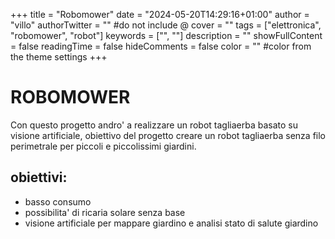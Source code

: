 +++
title = "Robomower"
date = "2024-05-20T14:29:16+01:00"
author = "villo"
authorTwitter = "" #do not include @
cover = ""
tags = ["elettronica", "robomower", "robot"]
keywords = ["", ""]
description = ""
showFullContent = false
readingTime = false
hideComments = false
color = "" #color from the theme settings
+++

# ROBOMOWER
Con questo progetto andro' a realizzare un robot tagliaerba basato su visione artificiale, obiettivo del progetto creare un robot tagliaerba senza filo perimetrale per piccoli e piccolissimi giardini.

## obiettivi:
- basso consumo
- possibilita' di ricaria solare senza base
- visione artificiale per mappare giardino e analisi stato di salute giardino

